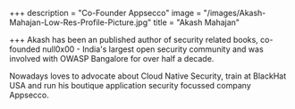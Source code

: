 +++
description = "Co-Founder Appsecco"
image = "/images/Akash-Mahajan-Low-Res-Profile-Picture.jpg"
title = "Akash Mahajan"

+++
Akash has been an published author of security related books, co-founded null0x00 - India's largest open security community and was involved with OWASP Bangalore for over half a decade.

Nowadays loves to advocate about Cloud Native Security, train at BlackHat USA and run his boutique application security focussed company Appsecco.